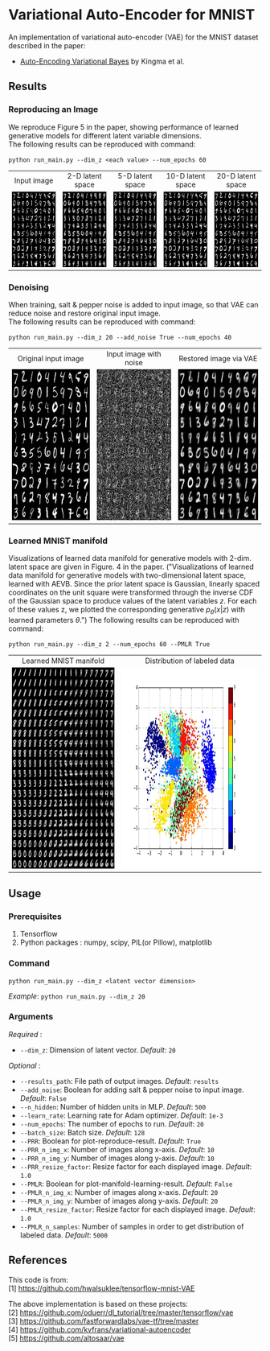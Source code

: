 # Variational Auto-Encoder for MNIST
An implementation of variational auto-encoder (VAE) for the MNIST dataset described in the paper:    
* [Auto-Encoding Variational Bayes](https://arxiv.org/pdf/1312.6114) by Kingma et al.

## Results
### Reproducing an Image
We reproduce Figure 5 in the paper, showing performance of learned generative models for different latent variable dimensions.   
The following results can be reproduced with command:  
```
python run_main.py --dim_z <each value> --num_epochs 60
``` 

<table align='center'>
<tr align='center'>
<td> Input image </td>
<td> 2-D latent space </td>
<td> 5-D latent space </td>
<td> 10-D latent space </td>
<td> 20-D latent space </td>
</tr>
<tr>
<td><img src = 'README_figs/input.jpg' height = '150px'>
<td><img src = 'README_figs/dim_z_2.jpg' height = '150px'>
<td><img src = 'README_figs/dim_z_5.jpg' height = '150px'>
<td><img src = 'README_figs/dim_z_10.jpg' height = '150px'>
<td><img src = 'README_figs/dim_z_20.jpg' height = '150px'>
</tr>
</table>

### Denoising

When training, salt & pepper noise is added to input image, so that VAE can reduce noise and restore original input image.  
The following results can be reproduced with command:  
```
python run_main.py --dim_z 20 --add_noise True --num_epochs 40
```
<table align='center'>
<tr align='center'>
<td> Original input image </td>
<td> Input image with noise </td>
<td> Restored image via VAE </td>
</tr>
<tr>
<td><img src = 'README_figs/input.jpg' height = '300px'>
<td><img src = 'README_figs/input_noise.jpg' height = '300px'>
<td><img src = 'README_figs/denoising.jpg' height = '300px'>
</tr>
</table>

### Learned MNIST manifold
Visualizations of learned data manifold for generative models with 2-dim. latent space are given in Figure. 4 in the paper.  ("Visualizations of learned data manifold for generative models with two-dimensional latent space, learned with AEVB. Since the prior latent space is Gaussian, linearly spaced coordinates on the unit square were transformed through the inverse CDF of the Gaussian space to produce values of the latent variables $z$.  For each of these values z, we plotted the corresponding generative $p_\theta(x|z)$ with learned parameters $\theta$.")
The following results can be reproduced with command:  
```
python run_main.py --dim_z 2 --num_epochs 60 --PMLR True
```
<table align='center'>
<tr align='center'>
<td> Learned MNIST manifold </td>
<td> Distribution of labeled data  </td>
</tr>
<tr>
<td><img src = 'README_figs/PMLR.jpg' height = '400px'>
<td><img src = 'README_figs/PMLR_map.jpg' height = '400px'>
</tr>
</table>

## Usage
### Prerequisites
1. Tensorflow
2. Python packages : numpy, scipy, PIL(or Pillow), matplotlib

### Command
```
python run_main.py --dim_z <latent vector dimension>
```
*Example*:
`python run_main.py --dim_z 20`

### Arguments
*Required* :  
* `--dim_z`: Dimension of latent vector. *Default*: `20`

*Optional* :  
* `--results_path`: File path of output images. *Default*: `results`
* `--add_noise`: Boolean for adding salt & pepper noise to input image. *Default*: `False`
* `--n_hidden`: Number of hidden units in MLP. *Default*: `500`
* `--learn_rate`: Learning rate for Adam optimizer. *Default*: `1e-3`
* `--num_epochs`: The number of epochs to run. *Default*: `20`
* `--batch_size`: Batch size. *Default*: `128`
* `--PRR`: Boolean for plot-reproduce-result. *Default*: `True`
* `--PRR_n_img_x`: Number of images along x-axis. *Default*: `10`
* `--PRR_n_img_y`: Number of images along y-axis. *Default*: `10`
* `--PRR_resize_factor`: Resize factor for each displayed image. *Default*: `1.0`
* `--PMLR`: Boolean for plot-manifold-learning-result. *Default*: `False`
* `--PMLR_n_img_x`: Number of images along x-axis. *Default*: `20`
* `--PMLR_n_img_y`: Number of images along y-axis. *Default*: `20`
* `--PMLR_resize_factor`: Resize factor for each displayed image. *Default*: `1.0`
* `--PMLR_n_samples`: Number of samples in order to get distribution of labeled data. *Default*: `5000`

## References
This code is from:  
[1] https://github.com/hwalsuklee/tensorflow-mnist-VAE  

The above implementation is based on these projects:  
[2] https://github.com/oduerr/dl_tutorial/tree/master/tensorflow/vae  
[3] https://github.com/fastforwardlabs/vae-tf/tree/master  
[4] https://github.com/kvfrans/variational-autoencoder  
[5] https://github.com/altosaar/vae



